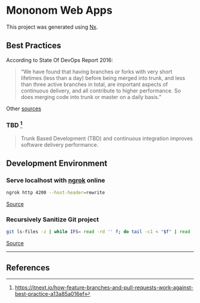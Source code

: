 # Mononom Web Apps

This project was generated using [Nx](https://nx.dev).

## Best Practices

According to State Of DevOps Report 2016:

> “We have found that having branches or forks with very short lifetimes (less than a day) before being merged into trunk, and less than three active branches in total, are important aspects of continuous delivery, and all contribute to higher performance. So does merging code into trunk or master on a daily basis.”

Other [sources](https://puppet.com/resources/report/state-of-devops-report/)

### TBD [^1]

> Trunk Based Development (TBD) and continuous integration improves software delivery performance.

[](https://miro.medium.com/max/1400/1*9qBAimfK7VZ1IG-2-puMUg.png)

## Development Environment

### Serve localhost with [ngrok](https://ngrok.com/) online

```bash
ngrok http 4200 --host-header=rewrite
```

[Source](https://stackoverflow.com/questions/45425721/invalid-host-header-when-ngrok-tries-to-connect-to-react-dev-server)

### Recursively Sanitize Git project

```bash
git ls-files -z | while IFS= read -rd '' f; do tail -c1 < "$f" | read -r _ || echo >> "$f"; done
```
[Source](https://unix.stackexchange.com/a/161853)

---

## References

[^1]: <https://itnext.io/how-feature-branches-and-pull-requests-work-against-best-practice-a13a85a016ef>

<!-- ## Adding capabilities to your workspace

Nx supports many plugins which add capabilities for developing different types of applications and different tools.

These capabilities include generating applications, libraries, etc as well as the devtools to test, and build projects as well.

Below are our core plugins:

- [React](https://reactjs.org)
  - `npm install --save-dev @nrwl/react`
- Web (no framework frontends)
  - `npm install --save-dev @nrwl/web`
- [Angular](https://angular.io)
  - `npm install --save-dev @nrwl/angular`
- [Nest](https://nestjs.com)
  - `npm install --save-dev @nrwl/nest`
- [Express](https://expressjs.com)
  - `npm install --save-dev @nrwl/express`
- [Node](https://nodejs.org)
  - `npm install --save-dev @nrwl/node`

There are also many [community plugins](https://nx.dev/community) you could add.

## Generate an application

Run `nx g @nrwl/react:app my-app` to generate an application.

> You can use any of the plugins above to generate applications as well.

When using Nx, you can create multiple applications and libraries in the same workspace.

## Generate a library

Run `nx g @nrwl/react:lib my-lib` to generate a library.

> You can also use any of the plugins above to generate libraries as well.

Libraries are shareable across libraries and applications. They can be imported from `@mononom-web-apps/mylib`.

## Development server

Run `nx serve my-app` for a dev server. Navigate to <http://localhost:4200/>. The app will automatically reload if you change any of the source files.

## Code scaffolding

Run `nx g @nrwl/react:component my-component --project=my-app` to generate a new component.

## Build

Run `nx build my-app` to build the project. The build artifacts will be stored in the `dist/` directory. Use the `--prod` flag for a production build.

## Running unit tests

Run `nx test my-app` to execute the unit tests via [Jest](https://jestjs.io).

Run `nx affected:test` to execute the unit tests affected by a change.

## Running end-to-end tests

Run `nx e2e my-app` to execute the end-to-end tests via [Cypress](https://www.cypress.io).

Run `nx affected:e2e` to execute the end-to-end tests affected by a change.

## Understand your workspace

Run `nx graph` to see a diagram of the dependencies of your projects.

## Further help

Visit the [Nx Documentation](https://nx.dev) to learn more.

## ☁ Nx Cloud

### Distributed Computation Caching & Distributed Task Execution

<p style="text-align: center;"><img src="https://raw.githubusercontent.com/nrwl/nx/master/images/nx-cloud-card.png"></p>

Nx Cloud pairs with Nx in order to enable you to build and test code more rapidly, by up to 10 times. Even teams that are new to Nx can connect to Nx Cloud and start saving time instantly.

Teams using Nx gain the advantage of building full-stack applications with their preferred framework alongside Nx’s advanced code generation and project dependency graph, plus a unified experience for both frontend and backend developers.

Visit [Nx Cloud](https://nx.app/) to learn more. -->
